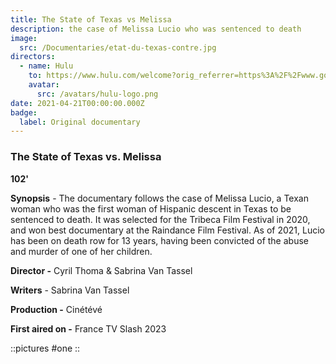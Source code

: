 ```yaml
---
title: The State of Texas vs Melissa
description: the case of Melissa Lucio who was sentenced to death
image:
  src: /Documentaries/etat-du-texas-contre.jpg
directors:
  - name: Hulu
    to: https://www.hulu.com/welcome?orig_referrer=https%3A%2F%2Fwww.google.com%2F/sex-is-comedy-la-revolution-des-coordinatrices-d-intimite/
    avatar:
      src: /avatars/hulu-logo.png
date: 2021-04-21T00:00:00.000Z
badge:
  label: Original documentary
---
```


### The State of Texas vs. Melissa

**102'**

**Synopsis** - The documentary follows the case of Melissa Lucio, a Texan woman who was the first woman of Hispanic descent in Texas to be sentenced to death. It was selected for the Tribeca Film Festival in 2020, and won best documentary at the Raindance Film Festival. As of 2021, Lucio has been on death row for 13 years, having been convicted of the abuse and murder of one of her children.

**Director -** Cyril Thoma & Sabrina Van Tassel

**Writers** - Sabrina Van Tassel

**Production -** Cinétévé

**First aired on -** France TV Slash 2023

::pictures
#one
::
